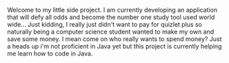 Welcome to my little side project. I am currently developing an application that will defy all odds and become the number one study tool used world wide... Just kidding, I really just didn't want to pay for quizlet plus so naturally being a computer science student wanted to make my own and save some money. I mean come on who really wants to spend money? Just a heads up i'm not proficient in Java yet but this project is currently helping me learn how to code in Java.
